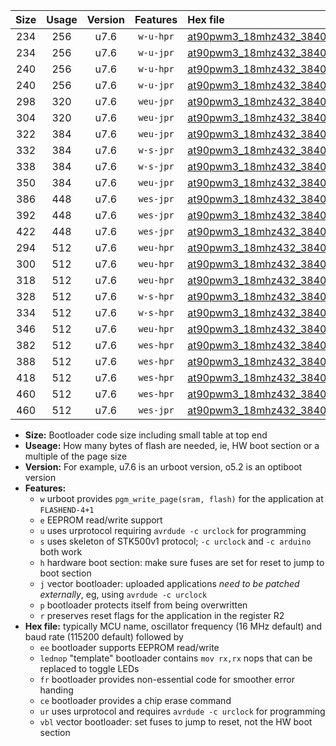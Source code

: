 |Size|Usage|Version|Features|Hex file|
|:-:|:-:|:-:|:-:|:--|
|234|256|u7.6|`w-u-hpr`|[at90pwm3_18mhz432_38400bps_ur.hex](https://raw.githubusercontent.com/stefanrueger/urboot/main//at90pwm3_18mhz432_38400bps_ur.hex)|
|234|256|u7.6|`w-u-jpr`|[at90pwm3_18mhz432_38400bps_ur_vbl.hex](https://raw.githubusercontent.com/stefanrueger/urboot/main//at90pwm3_18mhz432_38400bps_ur_vbl.hex)|
|240|256|u7.6|`w-u-hpr`|[at90pwm3_18mhz432_38400bps_lednop_ur.hex](https://raw.githubusercontent.com/stefanrueger/urboot/main//at90pwm3_18mhz432_38400bps_lednop_ur.hex)|
|240|256|u7.6|`w-u-jpr`|[at90pwm3_18mhz432_38400bps_lednop_ur_vbl.hex](https://raw.githubusercontent.com/stefanrueger/urboot/main//at90pwm3_18mhz432_38400bps_lednop_ur_vbl.hex)|
|298|320|u7.6|`weu-jpr`|[at90pwm3_18mhz432_38400bps_ee_ur_vbl.hex](https://raw.githubusercontent.com/stefanrueger/urboot/main//at90pwm3_18mhz432_38400bps_ee_ur_vbl.hex)|
|304|320|u7.6|`weu-jpr`|[at90pwm3_18mhz432_38400bps_ee_lednop_ur_vbl.hex](https://raw.githubusercontent.com/stefanrueger/urboot/main//at90pwm3_18mhz432_38400bps_ee_lednop_ur_vbl.hex)|
|322|384|u7.6|`weu-jpr`|[at90pwm3_18mhz432_38400bps_ee_lednop_fr_ur_vbl.hex](https://raw.githubusercontent.com/stefanrueger/urboot/main//at90pwm3_18mhz432_38400bps_ee_lednop_fr_ur_vbl.hex)|
|332|384|u7.6|`w-s-jpr`|[at90pwm3_18mhz432_38400bps_vbl.hex](https://raw.githubusercontent.com/stefanrueger/urboot/main//at90pwm3_18mhz432_38400bps_vbl.hex)|
|338|384|u7.6|`w-s-jpr`|[at90pwm3_18mhz432_38400bps_lednop_vbl.hex](https://raw.githubusercontent.com/stefanrueger/urboot/main//at90pwm3_18mhz432_38400bps_lednop_vbl.hex)|
|350|384|u7.6|`weu-jpr`|[at90pwm3_18mhz432_38400bps_ee_lednop_fr_ce_ur_vbl.hex](https://raw.githubusercontent.com/stefanrueger/urboot/main//at90pwm3_18mhz432_38400bps_ee_lednop_fr_ce_ur_vbl.hex)|
|386|448|u7.6|`wes-jpr`|[at90pwm3_18mhz432_38400bps_ee_vbl.hex](https://raw.githubusercontent.com/stefanrueger/urboot/main//at90pwm3_18mhz432_38400bps_ee_vbl.hex)|
|392|448|u7.6|`wes-jpr`|[at90pwm3_18mhz432_38400bps_ee_lednop_vbl.hex](https://raw.githubusercontent.com/stefanrueger/urboot/main//at90pwm3_18mhz432_38400bps_ee_lednop_vbl.hex)|
|422|448|u7.6|`wes-jpr`|[at90pwm3_18mhz432_38400bps_ee_lednop_fr_vbl.hex](https://raw.githubusercontent.com/stefanrueger/urboot/main//at90pwm3_18mhz432_38400bps_ee_lednop_fr_vbl.hex)|
|294|512|u7.6|`weu-hpr`|[at90pwm3_18mhz432_38400bps_ee_ur.hex](https://raw.githubusercontent.com/stefanrueger/urboot/main//at90pwm3_18mhz432_38400bps_ee_ur.hex)|
|300|512|u7.6|`weu-hpr`|[at90pwm3_18mhz432_38400bps_ee_lednop_ur.hex](https://raw.githubusercontent.com/stefanrueger/urboot/main//at90pwm3_18mhz432_38400bps_ee_lednop_ur.hex)|
|318|512|u7.6|`weu-hpr`|[at90pwm3_18mhz432_38400bps_ee_lednop_fr_ur.hex](https://raw.githubusercontent.com/stefanrueger/urboot/main//at90pwm3_18mhz432_38400bps_ee_lednop_fr_ur.hex)|
|328|512|u7.6|`w-s-hpr`|[at90pwm3_18mhz432_38400bps.hex](https://raw.githubusercontent.com/stefanrueger/urboot/main//at90pwm3_18mhz432_38400bps.hex)|
|334|512|u7.6|`w-s-hpr`|[at90pwm3_18mhz432_38400bps_lednop.hex](https://raw.githubusercontent.com/stefanrueger/urboot/main//at90pwm3_18mhz432_38400bps_lednop.hex)|
|346|512|u7.6|`weu-hpr`|[at90pwm3_18mhz432_38400bps_ee_lednop_fr_ce_ur.hex](https://raw.githubusercontent.com/stefanrueger/urboot/main//at90pwm3_18mhz432_38400bps_ee_lednop_fr_ce_ur.hex)|
|382|512|u7.6|`wes-hpr`|[at90pwm3_18mhz432_38400bps_ee.hex](https://raw.githubusercontent.com/stefanrueger/urboot/main//at90pwm3_18mhz432_38400bps_ee.hex)|
|388|512|u7.6|`wes-hpr`|[at90pwm3_18mhz432_38400bps_ee_lednop.hex](https://raw.githubusercontent.com/stefanrueger/urboot/main//at90pwm3_18mhz432_38400bps_ee_lednop.hex)|
|418|512|u7.6|`wes-hpr`|[at90pwm3_18mhz432_38400bps_ee_lednop_fr.hex](https://raw.githubusercontent.com/stefanrueger/urboot/main//at90pwm3_18mhz432_38400bps_ee_lednop_fr.hex)|
|460|512|u7.6|`wes-hpr`|[at90pwm3_18mhz432_38400bps_ee_lednop_fr_ce.hex](https://raw.githubusercontent.com/stefanrueger/urboot/main//at90pwm3_18mhz432_38400bps_ee_lednop_fr_ce.hex)|
|460|512|u7.6|`wes-jpr`|[at90pwm3_18mhz432_38400bps_ee_lednop_fr_ce_vbl.hex](https://raw.githubusercontent.com/stefanrueger/urboot/main//at90pwm3_18mhz432_38400bps_ee_lednop_fr_ce_vbl.hex)|

- **Size:** Bootloader code size including small table at top end
- **Useage:** How many bytes of flash are needed, ie, HW boot section or a multiple of the page size
- **Version:** For example, u7.6 is an urboot version, o5.2 is an optiboot version
- **Features:**
  + `w` urboot provides `pgm_write_page(sram, flash)` for the application at `FLASHEND-4+1`
  + `e` EEPROM read/write support
  + `u` uses urprotocol requiring `avrdude -c urclock` for programming
  + `s` uses skeleton of STK500v1 protocol; `-c urclock` and `-c arduino` both work
  + `h` hardware boot section: make sure fuses are set for reset to jump to boot section
  + `j` vector bootloader: uploaded applications *need to be patched externally*, eg, using `avrdude -c urclock`
  + `p` bootloader protects itself from being overwritten
  + `r` preserves reset flags for the application in the register R2
- **Hex file:** typically MCU name, oscillator frequency (16 MHz default) and baud rate (115200 default) followed by
  + `ee` bootloader supports EEPROM read/write
  + `lednop` "template" bootloader contains `mov rx,rx` nops that can be replaced to toggle LEDs
  + `fr` bootloader provides non-essential code for smoother error handing
  + `ce` bootloader provides a chip erase command
  + `ur` uses urprotocol and requires `avrdude -c urclock` for programming
  + `vbl` vector bootloader: set fuses to jump to reset, not the HW boot section
